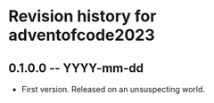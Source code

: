 # Revision history for adventofcode2023

## 0.1.0.0 -- YYYY-mm-dd

* First version. Released on an unsuspecting world.
